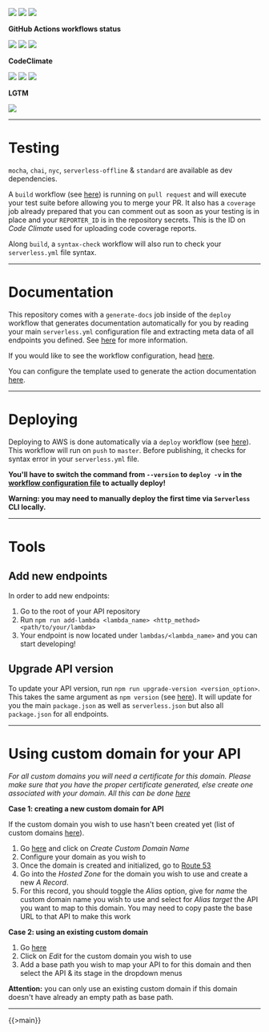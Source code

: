 ![](https://img.shields.io/github/package-json/v/kaskadi/apps-api)
![](https://img.shields.io/badge/code--style-standard-blue)
![](https://img.shields.io/github/license/kaskadi/apps-api?color=blue)

**GitHub Actions workflows status**

[![](https://img.shields.io/github/workflow/status/kaskadi/apps-api/deploy?label=deployed&logo=Amazon%20AWS)](https://github.com/kaskadi/apps-api/actions?query=workflow%3Adeploy)
[![](https://img.shields.io/github/workflow/status/kaskadi/apps-api/build?label=build&logo=mocha)](https://github.com/kaskadi/apps-api/actions?query=workflow%3Abuild)
[![](https://img.shields.io/github/workflow/status/kaskadi/apps-api/syntax-check?label=syntax-check&logo=serverless)](https://github.com/kaskadi/apps-api/actions?query=workflow%3Asyntax-check)

**CodeClimate**

[![](https://img.shields.io/codeclimate/maintainability/kaskadi/apps-api?label=maintainability&logo=Code%20Climate)](https://codeclimate.com/github/kaskadi/apps-api)
[![](https://img.shields.io/codeclimate/tech-debt/kaskadi/apps-api?label=technical%20debt&logo=Code%20Climate)](https://codeclimate.com/github/kaskadi/apps-api)
[![](https://img.shields.io/codeclimate/coverage/kaskadi/apps-api?label=test%20coverage&logo=Code%20Climate)](https://codeclimate.com/github/kaskadi/apps-api)

**LGTM**

[![](https://img.shields.io/lgtm/grade/javascript/github/kaskadi/apps-api?label=code%20quality&logo=LGTM)](https://lgtm.com/projects/g/kaskadi/apps-api/?mode=list&logo=LGTM)

<!-- You can add badges inside of this section if you'd like -->

****

# Testing

`mocha`, `chai`, `nyc`, `serverless-offline` & `standard` are available as dev dependencies.

A `build` workflow (see [here](./.github/workflows/build.yml)) is running on `pull request` and will execute your test suite before allowing you to merge your PR. It also has a `coverage` job already prepared that you can comment out as soon as your testing is in place and your `REPORTER_ID` is in the repository secrets. This is the ID on _Code Climate_ used for uploading code coverage reports.

Along `build`, a `syntax-check` workflow will also run to check your `serverless.yml` file syntax.

****

# Documentation

This repository comes with a `generate-docs` job inside of the `deploy` workflow that generates documentation automatically for you by reading your main `serverless.yml` configuration file and extracting meta data of all endpoints you defined. See [here](https://github.com/kaskadi/action-generate-docs) for more information.

If you would like to see the workflow configuration, head [here](./.github/workflows/deploy.yml).

You can configure the template used to generate the action documentation [here](./docs/template.md).

****

# Deploying

Deploying to AWS is done automatically via a `deploy` workflow (see [here](./.github/workflows/deploy.yml)). This workflow will run on `push` to `master`. Before publishing, it checks for syntax error in your `serverless.yml` file.

**You'll have to switch the command from `--version` to `deploy -v` in the [workflow configuration file](./.github/workflows/deploy.yml) to actually deploy!**

**Warning: you may need to manually deploy the first time via `Serverless` CLI locally.**

****

# Tools

## Add new endpoints

In order to add new endpoints:
1. Go to the root of your API repository
2. Run `npm run add-lambda <lambda_name> <http_method> <path/to/your/lambda>`
3. Your endpoint is now located under `lambdas/<lambda_name>` and you can start developing!

## Upgrade API version

To update your API version, run `npm run upgrade-version <version_option>`. This takes the same argument as `npm version` (see [here](https://docs.npmjs.com/cli/version)). It will update for you the main `package.json` as well as `serverless.json` but also all `package.json` for all endpoints.

****

# Using custom domain for your API

_For all custom domains you will need a certificate for this domain. Please make sure that you have the proper certificate generated, else create one associated with your domain. All this can be done [here](https://console.aws.amazon.com/acm/home?region=us-east-1#/)_

**Case 1: creating a new custom domain for API**

If the custom domain you wish to use hasn't been created yet (list of custom domains [here](https://eu-central-1.console.aws.amazon.com/apigateway/home?region=eu-central-1#/custom-domain-names)).

1. Go [here](https://eu-central-1.console.aws.amazon.com/apigateway/home?region=eu-central-1#/custom-domain-names) and click on _Create Custom Domain Name_
2. Configure your domain as you wish to
3. Once the domain is created and initialized, go to [Route 53](https://console.aws.amazon.com/route53/home?region=eu-central-1)
4. Go into the _Hosted Zone_ for the domain you wish to use and create a new _A Record_.
5. For this record, you should toggle the _Alias_ option, give for _name_ the custom domain name you wish to use and select for _Alias target_ the API you want to map to this domain. You may need to copy paste the base URL to that API to make this work

**Case 2: using an existing custom domain**

1. Go [here](https://eu-central-1.console.aws.amazon.com/apigateway/home?region=eu-central-1#/custom-domain-names)
2. Click on _Edit_ for the custom domain you wish to use
3. Add a base path you wish to map your API to for this domain and then select the API & its stage in the dropdown menus

**Attention:** you can only use an existing custom domain if this domain doesn't have already an empty path as base path.

****

<!-- automatically generated documentation will be placed in here -->
{{>main}}
<!-- automatically generated documentation will be placed in here -->

<!-- You can customize this template as you'd like! -->